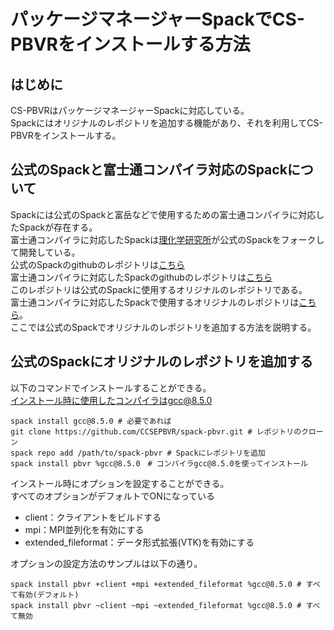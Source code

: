 # パッケージマネージャーSpackでCS-PBVRをインストールする方法
## はじめに
CS-PBVRはパッケージマネージャーSpackに対応している。<br>
Spackにはオリジナルのレポジトリを追加する機能があり、それを利用してCS-PBVRをインストールする。

## 公式のSpackと富士通コンパイラ対応のSpackについて
Spackには公式のSpackと富岳などで使用するための富士通コンパイラに対応したSpackが存在する。<br>
富士通コンパイラに対応したSpackは[理化学研究所](https://github.com/RIKEN-RCCS)が公式のSpackをフォークして開発している。<br>
公式のSpackのgithubのレポジトリは[こちら](https://github.com/spack/spack)<br>
富士通コンパイラに対応したSpackのgithubのレポジトリは[こちら](https://github.com/RIKEN-RCCS/spack)<br>
このレポジトリは公式のSpackに使用するオリジナルのレポジトリである。<br>
富士通コンパイラに対応したSpackで使用するオリジナルのレポジトリは[こちら](https://github.com/CCSEPBVR/spack-pbvr-fujitsu)。<br>
ここでは公式のSpackでオリジナルのレポジトリを追加する方法を説明する。

## 公式のSpackにオリジナルのレポジトリを追加する
以下のコマンドでインストールすることができる。<br>
インストール時に使用したコンパイラはgcc@8.5.0
```
spack install gcc@8.5.0 # 必要であれば
git clone https://github.com/CCSEPBVR/spack-pbvr.git # レポジトリのクローン
spack repo add /path/to/spack-pbvr # Spackにレポジトリを追加
spack install pbvr %gcc@8.5.0　# コンパイラgcc@8.5.0を使ってインストール
```
インストール時にオプションを設定することができる。<br>
すべてのオプションがデフォルトでONになっている
- client：クライアントをビルドする
- mpi：MPI並列化を有効にする
- extended_fileformat：データ形式拡張(VTK)を有効にする

オプションの設定方法のサンプルは以下の通り。
```
spack install pbvr +client +mpi +extended_fileformat %gcc@8.5.0 # すべて有効(デフォルト)
spack install pbvr ~client ~mpi ~extended_fileformat %gcc@8.5.0 # すべて無効
```
